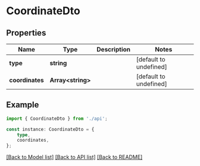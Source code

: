 # CoordinateDto


## Properties

Name | Type | Description | Notes
------------ | ------------- | ------------- | -------------
**type** | **string** |  | [default to undefined]
**coordinates** | **Array&lt;string&gt;** |  | [default to undefined]

## Example

```typescript
import { CoordinateDto } from './api';

const instance: CoordinateDto = {
    type,
    coordinates,
};
```

[[Back to Model list]](../README.md#documentation-for-models) [[Back to API list]](../README.md#documentation-for-api-endpoints) [[Back to README]](../README.md)
